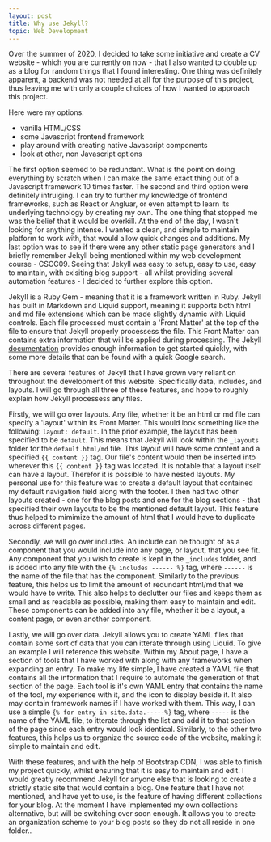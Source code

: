 ```yaml
---
layout: post
title: Why use Jekyll?
topic: Web Development
---
```


Over the summer of 2020, I decided to take some initiative and create a CV website - which you are currently on now - that I also wanted to double up as a blog for random things that I found interesting. One thing was definitely apparent, a backend was not needed at all for the purpose of this project, thus leaving me with only a couple choices of how I wanted to approach this project. 

Here were my options:
- vanilla HTML/CSS 
- some Javascript frontend framework
- play around with creating native Javascript components
- look at other, non Javascript options
  
The first option seemed to be redundant. What is the point on doing everything by scratch when I can make the same exact thing out of a Javascript framework 10 times faster. The second and third option were definitely intruiging. I can try to further my knowledge of frontend frameworks, such as React or Angluar, or even attempt to learn its underlying technology by creating my own. The one thing that stopped me was the belief that it would be overkill. At the end of the day, I wasn't looking for anything intense. I wanted a clean, and simple to maintain platform to work with, that would allow quick changes and additions. My last option was to see if there were any other static page generators and I briefly remember Jekyll being mentioned within my web development course - CSCC09. Seeing that Jekyll was easy to setup, easy to use, easy to maintain, with exisiting blog support - all whilst providing several automation features - I decided to further explore this option.

Jekyll is a Ruby Gem - meaning that it is a framework written in Ruby. Jekyll has built in Markdown and Liquid support, meaning it supports both html and md file extensions which can be made slightly dynamic with Liquid controls. Each file processed must contain a 'Front Matter' at the top of the file to ensure that Jekyll properly processess the file. This Front Matter can contains extra information that will be applied during processing. The Jekyll [documentation](https://jekyllrb.com/docs/) provides enough information to get started quickly, with some more details that can be found with a quick Google search.

There are several features of Jekyll that I have grown very reliant on throughout the development of this website. Specifically data, includes, and layouts. I will go through all three of these features, and hope to roughly explain how Jekyll processess any files. 

Firstly, we will go over layouts. Any file, whether it be an html or md file can specify a 'layout' within its Front Matter. This would look something like the following: `layout: default`. In the prior example, the layout has been specified to be `default`. This means that Jekyll will look within the `_layouts` folder for the `default.html/md` file. This layout will have some content and a specified `{{ content }}` tag. Our file's content would then be inserted into wherever this `{{ content }}` tag was located. It is notable that a layout itself can have a layout. Therefor it is possible to have nested layouts. My personal use for this feature was to create a default layout that contained my default navigation field along with the footer. I then had two other layouts created - one for the blog posts and one for the blog sections - that specified their own layouts to be the mentioned default layout. This feature thus helped to mimimize the amount of html that I would have to duplicate across different pages. 

Secondly, we will go over includes. An include can be thought of as a component that you would include into any page, or layout, that you see fit. Any component that you wish to create is kept in the `_includes` folder, and is added into any file with the `{% includes ------ %}` tag, where `------` is the name of the file that has the component. Similarly to the previous feature, this helps us to limit the amount of redundant html/md that we would have to write. This also helps to declutter our files and keeps them as small and as readable as possible, making them easy to maintain and edit. These components can be added into any file, whether it be a layout, a content page, or even another component.

Lastly, we will go over data. Jekyll allows you to create YAML files that contain some sort of data that you can itterate through using Liquid. To give an example I will reference this website. Within my About page, I have a section of tools that I have worked with along with any frameworks when expanding an entry. To make my life simple, I have created a YAML file that contains all the information that I require to automate the generation of that section of the page. Each tool is it's own YAML entry that contains the name of the tool, my experience with it, and the icon to display beside it. It also may contain framework names if I have worked with them. This way, I can use a simple `{% for entry in site.data.-----%}` tag, where `-----` is the name of the YAML file, to itterate through the list and add it to that section of the page since each entry would look identical. Similarly, to the other two features, this helps us to organize the source code of the website, making it simple to maintain and edit. 

With these features, and with the help of Bootstrap CDN, I was able to finish my project quickly, whilst ensuring that it is easy to maintain and edit. I would greatly recommend Jekyll for anyone else that is looking to create a strictly static site that would contain a blog. One feature that I have not mentioned, and have yet to use, is the feature of having different collections for your blog. At the moment I have implemented my own collections alternative, but will be switching over soon enough. It allows you to create an organization scheme to your blog posts so they do not all reside in one folder..